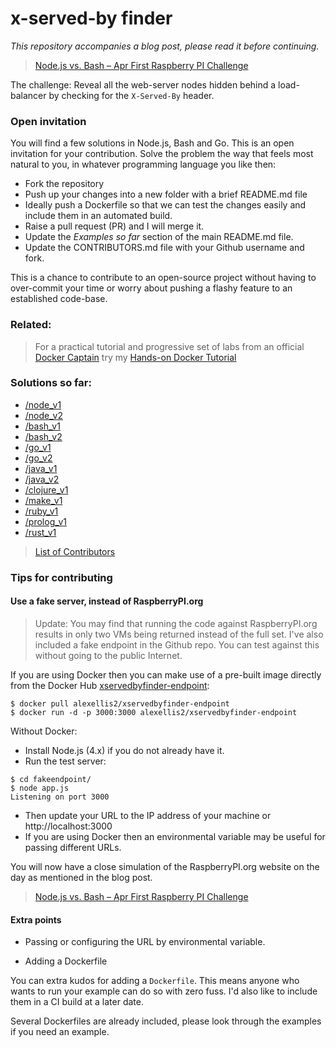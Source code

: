 # x-served-by finder

*This repository accompanies a blog post, please read it before continuing.*

> [Node.js vs. Bash – Apr First Raspberry PI Challenge](http://blog.alexellis.io/april-1st-node-js-vs-bash/)

The challenge: Reveal all the web-server nodes hidden behind a load-balancer by checking for the `X-Served-By` header.

### Open invitation

You will find a few solutions in Node.js, Bash and Go. This is an open invitation for your contribution. Solve the problem the way that feels most natural to you, in whatever programming language you like then:

* Fork the repository
* Push up your changes into a new folder with a brief README.md file
* Ideally push a Dockerfile so that we can test the changes easily and include them in an automated build.
* Raise a pull request (PR) and I will merge it.
* Update the *Examples so far* section of the main README.md file.
* Update the CONTRIBUTORS.md file with your Github username and fork.

This is a chance to contribute to an open-source project without having to over-commit your time or worry about pushing a flashy feature to an established code-base.

### Related:

> For a practical tutorial and progressive set of labs from an official [Docker Captain](http://www.alexellis.io) try my
[Hands-on Docker Tutorial](http://blog.alexellis.io/handsondocker/)

### Solutions so far:

* [/node_v1](node_v1)
* [/node_v2](node_v2)
* [/bash_v1](bash_v1)
* [/bash_v2](bash_v2)
* [/go_v1](go_v1)
* [/go_v2](go_v2)
* [/java_v1](java_v1)
* [/java_v2](java_v2)
* [/clojure_v1](clojure_v1)
* [/make_v1](make_v1)
* [/ruby_v1](ruby_v1)
* [/prolog_v1](prolog_v1)
* [/rust_v1](rust_v1)

> [List of Contributors](https://github.com/alexellis/xservedbyfinder/blob/master/CONTRIBUTORS.md)

### Tips for contributing

#### Use a fake server, instead of RaspberryPI.org

> Update: You may find that running the code against RaspberryPI.org results in only two VMs being returned instead of the full set. I've also included a fake endpoint in the Github repo. You can test against this without going to the public Internet.

If you are using Docker then you can make use of a pre-built image directly from the Docker Hub [xservedbyfinder-endpoint](https://hub.docker.com/r/alexellis2/xservedbyfinder-endpoint/):

```
$ docker pull alexellis2/xservedbyfinder-endpoint
$ docker run -d -p 3000:3000 alexellis2/xservedbyfinder-endpoint
```

Without Docker:

* Install Node.js (4.x) if you do not already have it.
* Run the test server:

```
$ cd fakeendpoint/
$ node app.js
Listening on port 3000
```

* Then update your URL to the IP address of your machine or http://localhost:3000
* If you are using Docker then an environmental variable may be useful for passing different URLs.

You will now have a close simulation of the RaspberryPI.org website on the day as mentioned in the blog post.

> [Node.js vs. Bash – Apr First Raspberry PI Challenge](http://blog.alexellis.io/april-1st-node-js-vs-bash/)

#### Extra points

* Passing or configuring the URL by environmental variable.

* Adding a Dockerfile

You can extra kudos for adding a `Dockerfile`. This means anyone who wants to run your example can do so with zero fuss. I'd also like to include them in a CI build at a later date.

Several Dockerfiles are already included, please look through the examples if you need an example.
